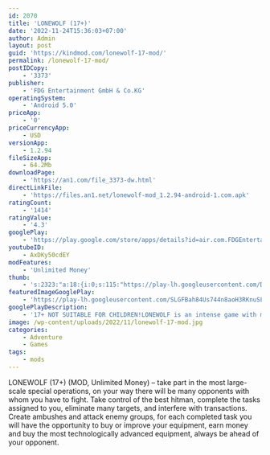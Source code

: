 ```yaml
---
id: 2070
title: 'LONEWOLF (17+)'
date: '2022-11-24T15:36:03+07:00'
author: Admin
layout: post
guid: 'https://kindmod.com/lonewolf-17-mod/'
permalink: /lonewolf-17-mod/
postIDCopy:
    - '3373'
publisher:
    - 'FDG Entertainment GmbH & Co.KG'
operatingSystem:
    - 'Android 5.0'
priceApp:
    - '0'
priceCurrencyApp:
    - USD
versionApp:
    - 1.2.94
fileSizeApp:
    - 64.2Mb
downloadPage:
    - 'https://an1.com/file_3373-dw.html'
directLinkFile:
    - 'https://files.an1.net/lonewolf-mod_1.2.94-android-1.com.apk'
ratingCount:
    - '1414'
ratingValue:
    - '4.3'
googlePlay:
    - 'https://play.google.com/store/apps/details?id=air.com.FDGEntertainment.Lonewolf.gp'
youtubeID:
    - AxDKy50cdEY
modFeatures:
    - 'Unlimited Money'
thumb:
    - 's:2323:"a:18:{i:0;s:115:"https://play-lh.googleusercontent.com/DZ08A-gwnvsplH9WifyJh2mBywmt9VANdsXpyjZ1EYzXsYzWOHWX01M4CHfPYKxfgMM=w526-h296";i:1;s:115:"https://play-lh.googleusercontent.com/IER1LFWo9LVful2eVHgFfE9OK5gJPmS-2k5PMGN5yqz1xDEhQqilNmL8QukaH4xkXYg=w526-h296";i:2;s:116:"https://play-lh.googleusercontent.com/nA6h1eYt9xaAd2V0rOuI4yi5Z6Gbz5vsAga2cSGOgA_Zf0gk5FKhHCTwkOQvOhsfT2_M=w526-h296";i:3;s:115:"https://play-lh.googleusercontent.com/nQUXQ98tdZqwbAGuPS9cjPGH8aftzQ3omOt4FclB6yv-u5vIPBtn9xfzKczeBF4ncHw=w526-h296";i:4;s:116:"https://play-lh.googleusercontent.com/08PkosaY5pBU46rv9ID17PmtYV4ZsefGdYHiDaMf1qrLGruIuOabbAllCchheRHlieUT=w526-h296";i:5;s:115:"https://play-lh.googleusercontent.com/9oylE_5I7SXz1fChj2F6U2P6qtiGBKdDUySyAVJjf4LmGW-v-OHjH9W5vbpsqDj-BY4=w526-h296";i:6;s:115:"https://play-lh.googleusercontent.com/y1VvDRGQJ9zVWwdqosWLmZ9R30n8UJycdZLB4rDS9cEkGWGmlQ7fH5nL9yavAAeU718=w526-h296";i:7;s:115:"https://play-lh.googleusercontent.com/z6nBDDshjoJpK0pkeIZ1C6J3SHA4fXBPDiwhczaRShGfOtZPtXVL98Uw-c6ueowENWo=w526-h296";i:8;s:116:"https://play-lh.googleusercontent.com/VCkWAS3Necx_zakZbdaWY7su9P9l0GsUMLXJy1r7yhF383tEADH3J-Pq6ORgx8aQkubA=w526-h296";i:9;s:116:"https://play-lh.googleusercontent.com/8ogfJ0_dJWpkzu2KKhAk7vhvMbHdpCH4slBpW793qIAw13XiA8I3JgWg9AvcdE3bkIrK=w526-h296";i:10;s:115:"https://play-lh.googleusercontent.com/ClBGZKoqpk6bI6s3Y92pz6VwKW_xvaTw3qnM14fKqwfjomnx4y2luCf6e-r8EkyJee0=w526-h296";i:11;s:115:"https://play-lh.googleusercontent.com/MtzAtrUsxVPNkfrcDvdDpRMtcdnhxd_mqk4HTsat8E9HzUVHXxnfu98XBQ1MJFM18kY=w526-h296";i:12;s:115:"https://play-lh.googleusercontent.com/TIXfgibkmXVBbuZ3OMxW3iZ_OFNLCdB4IrU3HBM3TBXZrZKI1Q6XaQTvvYnNUXIJJZY=w526-h296";i:13;s:114:"https://play-lh.googleusercontent.com/CV6nBKlHhJGEz5wSQmiGFLGe-AbjxtdMiGBJVV8cVEt2efOQMpTYSQaAF7WvphGARg=w526-h296";i:14;s:115:"https://play-lh.googleusercontent.com/ic82O87KtGv8ouQhZ_Y3rFMWOtP-BKpewQ9RY0yK4m4-4je8mnqQM_2qugl0-t53Jn4=w526-h296";i:15;s:116:"https://play-lh.googleusercontent.com/N32fNfK60t7DzNS3KX-NI0NvrvPZdC_rMScMqMOMJr2lG-Y7i5bcnPgF5ww43ch58bwQ=w526-h296";i:16;s:115:"https://play-lh.googleusercontent.com/16EmGvCTeUSuntyigyzQnzzEFOQ7SfnFbwbzdut-bbz8wNuwByfH8TV9o86j3hLN-6k=w526-h296";i:17;s:115:"https://play-lh.googleusercontent.com/4qKjkYLoOQKymwBAxjV5q9Hg1mN_TYLwzBcd8BNo5TUd8ZQGhFFDc4fykSrVkWxzQFQ=w526-h296";}";'
featuredImageGooglePlay:
    - 'https://play-lh.googleusercontent.com/SLGFBah84Us744n8aoH3RKnuSL-aE0X-xw99iePUYClhpSpoliF2sLU4ZonX3hjOn6Y'
googlePlayDescription:
    - '17+ NOT SUITABLE FOR CHILDREN!LONEWOLF is an intense game with moral conflicts.1 Minute: Your mental-noise has calmed down. It''s just you and your weapon.'
image: /wp-content/uploads/2022/11/lonewolf-17-mod.jpg
categories:
    - Adventure
    - Games
tags:
    - mods
---
```


LONEWOLF (17+) (MOD, Unlimited Money) – take part in the most large-scale special operations, on your way there will be many opponents with whom you have to fight. Take control of the best hitman, complete the tasks assigned to you, eliminate many targets, and interfere with transactions. Create ambushes and attack enemy groups, for each completed task you will have the opportunity to buy or improve your equipment, earn money and buy the most technologically advanced equipment, always be ahead of your opponent.